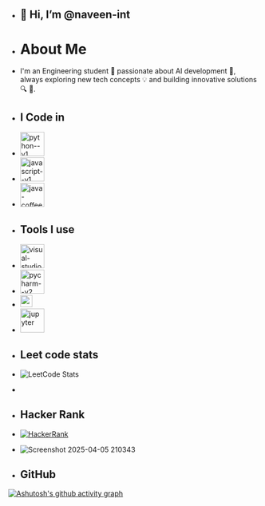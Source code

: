 - ## 👋 Hi, I’m @naveen-int
- # About Me
- I'm an Engineering student 🚀 passionate about AI development 🤖, always exploring new tech concepts 💡 and building innovative solutions🔍 🌟.
- ##  I Code in
- <img width="48" height="48" src="https://img.icons8.com/color/48/python--v1.png" alt="python--v1"/>
- <img width="48" height="48" src="https://img.icons8.com/color/48/javascript--v1.png" alt="javascript--v1"/>
- <img width="48" height="48" src="https://img.icons8.com/color/48/java-coffee-cup-logo--v1.png" alt="java-coffee-cup-logo--v1"/>

  

- ## Tools I use
- <img width="48" height="48" src="https://img.icons8.com/color/48/visual-studio-code-2019.png" alt="visual-studio-code-2019"/>
- <img width="48" height="48" src="https://img.icons8.com/color/48/pycharm--v2.png" alt="pycharm--v2"/>
- <img width="24" height="24" src="https://img.icons8.com/external-tal-revivo-color-tal-revivo/24/external-kaggle-an-online-community-of-data-scientists-and-machine-learners-owned-by-google-logo-color-tal-revivo.png" alt="external-kaggle-an-online-community-of-data-scientists-and-machine-learners-owned-by-google-logo-color-tal-revivo"/>
- <img width="48" height="48" src="https://img.icons8.com/fluency/48/jupyter.png" alt="jupyter"/>

- ## Leet code stats
- ![LeetCode Stats](https://leetcard.jacoblin.cool/naveen-io?theme=dark&font=Sunflower&ext=heatmap)
- 
- ## Hacker Rank
- [![HackerRank](https://img.shields.io/badge/HackerRank-Profile-green?style=for-the-badge&logo=hackerrank)](https://www.hackerrank.com/naveen_aidev_06)
- ![Screenshot 2025-04-05 210343](https://github.com/user-attachments/assets/dfdd01a1-b4fb-4475-b6f7-61be79fb2909)


- ## GitHub
  
[![Ashutosh's github activity graph](https://github-readme-activity-graph.vercel.app/graph?username=naveen-int&bg_color=000000&color=ffffff&line=00ffff&point=ffffff&area=true&hide_border=true)](https://github.com/ashutosh00710/github-readme-activity-graph)

  

<!---
Naveen06ai/Naveen06ai is a ✨ special ✨ repository because its `README.md` (this file) appears on your GitHub profile.
You can click the Preview link to take a look at your changes.
--->
